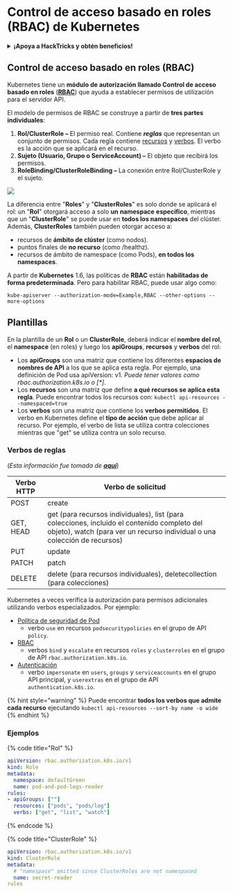 # Control de acceso basado en roles (RBAC) de Kubernetes

<details>

<summary><strong>¡Apoya a HackTricks y obtén beneficios!</strong></summary>

* Si quieres ver a **tu empresa anunciada en HackTricks** o si quieres acceder a la **última versión de PEASS o descargar HackTricks en PDF**, ¡consulta los [**PLANES DE SUSCRIPCIÓN**](https://github.com/sponsors/carlospolop)!
* Obtén el [**swag oficial de PEASS y HackTricks**](https://peass.creator-spring.com)
* Descubre [**The PEASS Family**](https://opensea.io/collection/the-peass-family), nuestra colección de exclusivos [**NFTs**](https://opensea.io/collection/the-peass-family)
* **Únete al** 💬 [**grupo de Discord**](https://discord.gg/hRep4RUj7f) o al [**grupo de Telegram**](https://t.me/peass) o **sígueme** en **Twitter** 🐦 [**@carlospolopm**](https://twitter.com/carlospolopm).

* **Comparte tus trucos de hacking enviando PR a los repositorios de GitHub de** [**HackTricks**](https://github.com/carlospolop/hacktricks) y [**HackTricks Cloud**](https://github.com/carlospolop/hacktricks-cloud).

</details>

## Control de acceso basado en roles (RBAC)

Kubernetes tiene un **módulo de autorización llamado Control de acceso basado en roles** ([**RBAC**](https://kubernetes.io/docs/reference/access-authn-authz/rbac/)) que ayuda a establecer permisos de utilización para el servidor API.

El modelo de permisos de RBAC se construye a partir de **tres partes individuales**:

1. **Rol/ClusterRole ­–** El permiso real. Contiene _**reglas**_ que representan un conjunto de permisos. Cada regla contiene [recursos](https://kubernetes.io/docs/reference/kubectl/overview/#resource-types) y [verbos](https://kubernetes.io/docs/reference/access-authn-authz/authorization/#determine-the-request-verb). El verbo es la acción que se aplicará en el recurso.
2. **Sujeto (Usuario, Grupo o ServiceAccount) –** El objeto que recibirá los permisos.
3. **RoleBinding/ClusterRoleBinding –** La conexión entre Rol/ClusterRole y el sujeto.

![](https://www.cyberark.com/wp-content/uploads/2018/12/rolebiding\_serviceaccount\_and\_role-1024x551.png)

La diferencia entre "**Roles**" y "**ClusterRoles**" es solo donde se aplicará el rol: un "**Rol**" otorgará acceso a solo **un** **namespace** **específico**, mientras que un "**ClusterRole**" se puede usar en **todos los namespaces** del clúster. Además, **ClusterRoles** también pueden otorgar acceso a:

* recursos de **ámbito de clúster** (como nodos).
* puntos finales de **no recurso** (como /healthz).
* recursos de ámbito de namespace (como Pods), **en todos los namespaces**.

A partir de **Kubernetes** 1.6, las políticas de **RBAC** están **habilitadas de forma predeterminada**. Pero para habilitar RBAC, puede usar algo como:

```
kube-apiserver --authorization-mode=Example,RBAC --other-options --more-options
```

## Plantillas

En la plantilla de un **Rol** o un **ClusterRole**, deberá indicar el **nombre del rol**, el **namespace** (en roles) y luego los **apiGroups**, **recursos** y **verbos** del rol:

* Los **apiGroups** son una matriz que contiene los diferentes **espacios de nombres de API** a los que se aplica esta regla. Por ejemplo, una definición de Pod usa apiVersion: v1. _Puede tener valores como rbac.authorization.k8s.io o \[\*]_.
* Los **recursos** son una matriz que define **a qué recursos se aplica esta regla**. Puede encontrar todos los recursos con: `kubectl api-resources --namespaced=true`
* Los **verbos** son una matriz que contiene los **verbos permitidos**. El verbo en Kubernetes define el **tipo de acción** que debe aplicar al recurso. Por ejemplo, el verbo de lista se utiliza contra colecciones mientras que "get" se utiliza contra un solo recurso.

### Verbos de reglas

(_Esta información fue tomada de_ [_**aquí**_](https://kubernetes.io/docs/reference/access-authn-authz/authorization/#determine-the-request-verb))

| Verbo HTTP | Verbo de solicitud                                                                                                                                                  |
| --------- | ------------------------------------------------------------------------------------------------------------------------------------------------------------- |
| POST      | create                                                                                                                                                        |
| GET, HEAD | get (para recursos individuales), list (para colecciones, incluido el contenido completo del objeto), watch (para ver un recurso individual o una colección de recursos) |
| PUT       | update                                                                                                                                                        |
| PATCH     | patch                                                                                                                                                         |
| DELETE    | delete (para recursos individuales), deletecollection (para colecciones)                                                                                         |

Kubernetes a veces verifica la autorización para permisos adicionales utilizando verbos especializados. Por ejemplo:

* [Política de seguridad de Pod](https://kubernetes.io/docs/concepts/policy/pod-security-policy/)
  * verbo `use` en recursos `podsecuritypolicies` en el grupo de API `policy`.
* [RBAC](https://kubernetes.io/docs/reference/access-authn-authz/rbac/#privilege-escalation-prevention-and-bootstrapping)
  * verbos `bind` y `escalate` en recursos `roles` y `clusterroles` en el grupo de API `rbac.authorization.k8s.io`.
* [Autenticación](https://kubernetes.io/docs/reference/access-authn-authz/authentication/)
  * verbo `impersonate` en `users`, `groups` y `serviceaccounts` en el grupo API principal, y `userextras` en el grupo de API `authentication.k8s.io`.

{% hint style="warning" %}
Puede encontrar **todos los verbos que admite cada recurso** ejecutando `kubectl api-resources --sort-by name -o wide`
{% endhint %}

### Ejemplos

{% code title="Rol" %}
```yaml
apiVersion: rbac.authorization.k8s.io/v1
kind: Role
metadata:
  namespace: defaultGreen
  name: pod-and-pod-logs-reader
rules:
- apiGroups: [""]
  resources: ["pods", "pods/log"]
  verbs: ["get", "list", "watch"]
```
{% endcode %}

{% code title="ClusterRole" %}
```yaml
apiVersion: rbac.authorization.k8s.io/v1
kind: ClusterRole
metadata:
  # "namespace" omitted since ClusterRoles are not namespaced
  name: secret-reader
rules